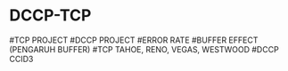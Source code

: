 # DCCP-TCP
#TCP PROJECT
#DCCP PROJECT
#ERROR RATE
#BUFFER EFFECT (PENGARUH BUFFER)
#TCP TAHOE, RENO, VEGAS, WESTWOOD
#DCCP CCID3
